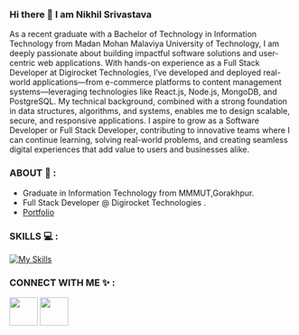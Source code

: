 ### Hi there 👋 I am Nikhil Srivastava

As a recent graduate with a Bachelor of Technology in Information Technology from Madan Mohan Malaviya University of Technology, I am deeply passionate about building impactful software solutions and user-centric web applications. With hands-on experience as a Full Stack Developer at Digirocket Technologies, I’ve developed and deployed real-world applications—from e-commerce platforms to content management systems—leveraging technologies like React.js, Node.js, MongoDB, and PostgreSQL. My technical background, combined with a strong foundation in data structures, algorithms, and systems, enables me to design scalable, secure, and responsive applications. I aspire to grow as a Software Developer or Full Stack Developer, contributing to innovative teams where I can continue learning, solving real-world problems, and creating seamless digital experiences that add value to users and businesses alike.

### ABOUT 👲 :
* Graduate in Information Technology from MMMUT,Gorakhpur.
* Full Stack Developer @ Digirocket Technologies .
* [Portfolio](https://www.nikhilsrv.page/)

### SKILLS 💻 :
[![My Skills](https://skillicons.dev/icons?i=c,cpp,python,java,html,css,tailwindcss,javascript,react,nodejs,express,mongodb,mysql,postgresql&theme=light)](https://skillicons.dev)

### CONNECT WITH ME ✨ : 
<a href="https://leetcode.com/nikhilsrv2017/"><img src="https://user-images.githubusercontent.com/63964149/152531278-5e01909d-0c2e-412a-8acc-4a06863c244d.png" width="50"></img></a> 
<a href="https://www.linkedin.com/in/nikhilsrv"><img src="https://skillicons.dev/icons?i=linkedin&theme=light" width="50"></img></a> 


